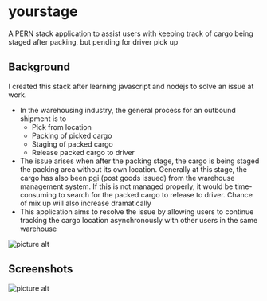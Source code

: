 # yourstage
A PERN stack application to assist users with keeping track of cargo being staged after packing, but pending for driver pick up

## Background
I created this stack after learning javascript and nodejs to solve an issue at work.

- In the warehousing industry, the general process for an outbound shipment is to
  - Pick from location
  - Packing of picked cargo
  - Staging of packed cargo
  - Release packed cargo to driver
- The issue arises when after the packing stage, the cargo is being staged the packing area without its own location. Generally at this stage, the cargo has also been pgi (post goods issued) from the warehouse management system. If this is not managed properly, it would be time-consuming to search for the packed cargo to release to driver. Chance of mix up will also increase dramatically
- This application aims to resolve the issue by allowing users to continue tracking the cargo location asynchronously with other users in the same warehouse

![picture alt](http://via.placeholder.com/200x150 "Title is optional")

## Screenshots
![picture alt](http://via.placeholder.com/200x150 "Title is optional")
